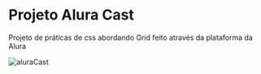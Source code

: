 # Projeto Alura Cast

Projeto de práticas de css abordando Grid feito através da plataforma da Alura

![aluraCast](https://user-images.githubusercontent.com/95857175/201077022-a055c460-5bca-450c-8594-f7bdec9b65b1.png#vitrinedev)
